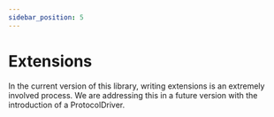 ```yaml
---
sidebar_position: 5
---
```


# Extensions

In the current version of this library, writing extensions is an extremely involved
process. We are addressing this in a future version with the introduction of a ProtocolDriver.
